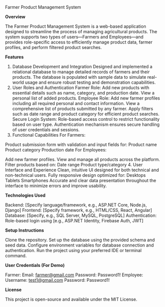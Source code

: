 Farmer Product Management System

 **Overview**

The Farmer Product Management System is a web-based application designed to streamline the process of managing agricultural products. The system supports two types of users—Farmers and Employees—and provides role-specific access to efficiently manage product data, farmer profiles, and perform filtered product searches.

**Features**

1. Database Development and Integration
Designed and implemented a relational database to manage detailed records of farmers and their products.
The database is populated with sample data to simulate real-world usage and ensure robust testing and demonstration capabilities.
2. User Roles and Authentication
Farmer Role:
Add new products with essential details such as name, category, and production date.
View a personal list of added products.
Employee Role:
Add new farmer profiles including all required personal and contact information.
View a comprehensive list of products submitted by any farmer.
Apply filters such as date range and product category for efficient product searches.
Secure Login System:
Role-based access control to restrict functionality based on user type.
Authentication mechanism ensures secure handling of user credentials and sessions.
3. Functional Capabilities
For Farmers:

Product submission form with validation and input fields for:
Product name
Product category
Production date
For Employees:

Add new farmer profiles.
View and manage all products across the platform.
Filter products based on:
Date range
Product type/category
4. User Interface and Experience
Clean, intuitive UI designed for both technical and non-technical users.
Fully responsive design optimized for:
Desktops
Tablets
Smartphones
Accurate and clear data presentation throughout the interface to minimize errors and improve usability.

**Technologies Used**

Backend: [Specify language/framework, e.g., ASP.NET Core, Node.js, Django]
Frontend: [Specify framework, e.g., HTML/CSS, React, Angular]
Database: [Specify, e.g., SQL Server, MySQL, PostgreSQL]
Authentication: Role-based login using [e.g., ASP.NET Identity, Firebase Auth, JWT]

**Setup Instructions**

Clone the repository.
Set up the database using the provided schema and seed data.
Configure environment variables for database connection and authentication.
Run the project using your preferred IDE or terminal command.


**User Credentials (For Demo)**

Farmer:
Email: farmer@gmail.com
Password: Password1!
Employee:
Username: test1@gmail.com
Password:  Password1!

**License**

This project is open-source and available under the MIT License.

